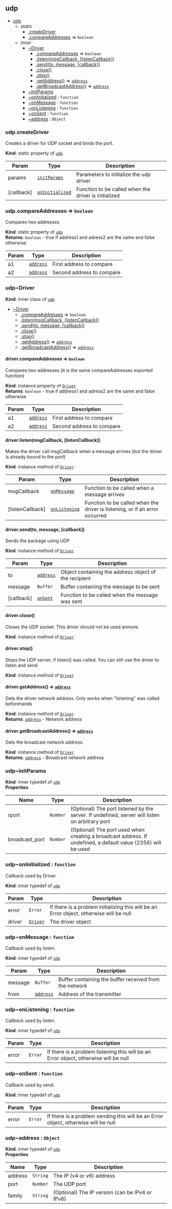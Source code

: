 <a name="module_udp"></a>

## udp

* [udp](#module_udp)
    * _static_
        * [.createDriver](#module_udp.createDriver)
        * [.compareAddresses](#module_udp.compareAddresses) ⇒ <code>boolean</code>
    * _inner_
        * [~Driver](#module_udp..Driver)
            * [.compareAddresses](#module_udp..Driver+compareAddresses) ⇒ <code>boolean</code>
            * [.listen(msgCallback, [listenCallback])](#module_udp..Driver+listen)
            * [.send(to, message, [callback])](#module_udp..Driver+send)
            * [.close()](#module_udp..Driver+close)
            * [.stop()](#module_udp..Driver+stop)
            * [.getAddress()](#module_udp..Driver+getAddress) ⇒ <code>[address](#module_udp..address)</code>
            * [.getBroadcastAddress()](#module_udp..Driver+getBroadcastAddress) ⇒ <code>[address](#module_udp..address)</code>
        * [~initParams](#module_udp..initParams)
        * [~onInitialized](#module_udp..onInitialized) : <code>function</code>
        * [~onMessage](#module_udp..onMessage) : <code>function</code>
        * [~onListening](#module_udp..onListening) : <code>function</code>
        * [~onSent](#module_udp..onSent) : <code>function</code>
        * [~address](#module_udp..address) : <code>Object</code>

<a name="module_udp.createDriver"></a>

### udp.createDriver
Creates a driver for UDP socket and binds the port.

**Kind**: static property of <code>[udp](#module_udp)</code>  

| Param | Type | Description |
| --- | --- | --- |
| params | <code>[initParams](#module_udp..initParams)</code> | Parameters to initialize the udp driver |
| [callback] | <code>[onInitialized](#module_udp..onInitialized)</code> | Function to be called when the driver is initialized |

<a name="module_udp.compareAddresses"></a>

### udp.compareAddresses ⇒ <code>boolean</code>
Compares two addresses

**Kind**: static property of <code>[udp](#module_udp)</code>  
**Returns**: <code>boolean</code> - true if address1 and adress2 are the same and false otherwise  

| Param | Type | Description |
| --- | --- | --- |
| a1 | <code>[address](#module_udp..address)</code> | First address to compare |
| a2 | <code>[address](#module_udp..address)</code> | Second address to compare |

<a name="module_udp..Driver"></a>

### udp~Driver
**Kind**: inner class of <code>[udp](#module_udp)</code>  

* [~Driver](#module_udp..Driver)
    * [.compareAddresses](#module_udp..Driver+compareAddresses) ⇒ <code>boolean</code>
    * [.listen(msgCallback, [listenCallback])](#module_udp..Driver+listen)
    * [.send(to, message, [callback])](#module_udp..Driver+send)
    * [.close()](#module_udp..Driver+close)
    * [.stop()](#module_udp..Driver+stop)
    * [.getAddress()](#module_udp..Driver+getAddress) ⇒ <code>[address](#module_udp..address)</code>
    * [.getBroadcastAddress()](#module_udp..Driver+getBroadcastAddress) ⇒ <code>[address](#module_udp..address)</code>

<a name="module_udp..Driver+compareAddresses"></a>

#### driver.compareAddresses ⇒ <code>boolean</code>
Compares two addresses (it is the same compareAddresses exported function)

**Kind**: instance property of <code>[Driver](#module_udp..Driver)</code>  
**Returns**: <code>boolean</code> - true if address1 and adress2 are the same and false otherwise  

| Param | Type | Description |
| --- | --- | --- |
| a1 | <code>[address](#module_udp..address)</code> | First address to compare |
| a2 | <code>[address](#module_udp..address)</code> | Second address to compare |

<a name="module_udp..Driver+listen"></a>

#### driver.listen(msgCallback, [listenCallback])
Makes the driver call msgCallback when a message arrives (but the driver is already bound
    to the port)

**Kind**: instance method of <code>[Driver](#module_udp..Driver)</code>  

| Param | Type | Description |
| --- | --- | --- |
| msgCallback | <code>[onMessage](#module_udp..onMessage)</code> | Function to be called when a message arrives |
| [listenCallback] | <code>[onListening](#module_udp..onListening)</code> | Function to be called when the driver is listening,         or if an error occurred |

<a name="module_udp..Driver+send"></a>

#### driver.send(to, message, [callback])
Sends the package using UDP

**Kind**: instance method of <code>[Driver](#module_udp..Driver)</code>  

| Param | Type | Description |
| --- | --- | --- |
| to | <code>[address](#module_udp..address)</code> | Object containing the address object of the recipient |
| message | <code>Buffer</code> | Buffer containing the message to be sent |
| [callback] | <code>[onSent](#module_udp..onSent)</code> | Function to be called when the message was sent |

<a name="module_udp..Driver+close"></a>

#### driver.close()
Closes the UDP socket. This driver should not be used anmore.

**Kind**: instance method of <code>[Driver](#module_udp..Driver)</code>  
<a name="module_udp..Driver+stop"></a>

#### driver.stop()
Stops the UDP server, if listen() was called. You can still use the driver to listen and send

**Kind**: instance method of <code>[Driver](#module_udp..Driver)</code>  
<a name="module_udp..Driver+getAddress"></a>

#### driver.getAddress() ⇒ <code>[address](#module_udp..address)</code>
Gets the driver network address. Only works when "listening" was called beforehands

**Kind**: instance method of <code>[Driver](#module_udp..Driver)</code>  
**Returns**: <code>[address](#module_udp..address)</code> - Network address  
<a name="module_udp..Driver+getBroadcastAddress"></a>

#### driver.getBroadcastAddress() ⇒ <code>[address](#module_udp..address)</code>
Gets the broadcast network address.

**Kind**: instance method of <code>[Driver](#module_udp..Driver)</code>  
**Returns**: <code>[address](#module_udp..address)</code> - Broadcast network address  
<a name="module_udp..initParams"></a>

### udp~initParams
**Kind**: inner typedef of <code>[udp](#module_udp)</code>  
**Properties**

| Name | Type | Description |
| --- | --- | --- |
| rport | <code>Number</code> | (Optional) The port listened by the server. If undefined, server will listen on arbitrary port |
| broadcast_port | <code>Number</code> | (Optional) The port used when creating a broadcast address. If undefined, a default value (2356) will be used |

<a name="module_udp..onInitialized"></a>

### udp~onInitialized : <code>function</code>
Callback used by Driver.

**Kind**: inner typedef of <code>[udp](#module_udp)</code>  

| Param | Type | Description |
| --- | --- | --- |
| error | <code>Error</code> | If there is a problem initializing this will be an Error object, otherwise will be null |
| driver | <code>[Driver](#module_udp..Driver)</code> | The driver object |

<a name="module_udp..onMessage"></a>

### udp~onMessage : <code>function</code>
Callback used by listen.

**Kind**: inner typedef of <code>[udp](#module_udp)</code>  

| Param | Type | Description |
| --- | --- | --- |
| message | <code>Buffer</code> | Buffer containing the buffer received from the network |
| from | <code>[address](#module_udp..address)</code> | Address of the transmitter |

<a name="module_udp..onListening"></a>

### udp~onListening : <code>function</code>
Callback used by listen.

**Kind**: inner typedef of <code>[udp](#module_udp)</code>  

| Param | Type | Description |
| --- | --- | --- |
| error | <code>Error</code> | If there is a problem listening this will be an Error object, otherwise will be null |

<a name="module_udp..onSent"></a>

### udp~onSent : <code>function</code>
Callback used by send.

**Kind**: inner typedef of <code>[udp](#module_udp)</code>  

| Param | Type | Description |
| --- | --- | --- |
| error | <code>Error</code> | If there is a problem sending this will be an Error object, otherwise will be null |

<a name="module_udp..address"></a>

### udp~address : <code>Object</code>
**Kind**: inner typedef of <code>[udp](#module_udp)</code>  
**Properties**

| Name | Type | Description |
| --- | --- | --- |
| address | <code>String</code> | The IP (v4 or v6) address |
| port | <code>Number</code> | The UDP port |
| family | <code>String</code> | (Optional) The IP version (can be IPv4 or IPv6) |

